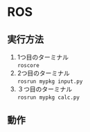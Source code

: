 # ROS
## 実行方法
1. 1つ目のターミナル  
`roscore`
1. 2つ目のターミナル  
`rosrun mypkg input.py`
1. ３つ目のターミナル  
`rosrun mypkg calc.py`  
## 動作  
